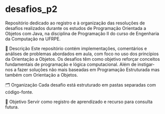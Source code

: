 # desafios_p2
Repositório dedicado ao registro e à organização das resoluções de desafios realizados durante os estudos de Programação Orientada a Objetos com Java, na disciplina de Programação II do curso de Engenharia da Computação na UFRPE.

📌 Descrição
Este repositório contém implementações, comentários e análises de problemas abordados em aula, com foco no uso dos princípios da Orientação a Objetos. Os desafios têm como objetivo reforçar conceitos fundamentais de programação e lógica computacional. Além de instigar-nos a fazer soluções não mais baseadas em Programação Estruturada mas também com Orientação a Objetos.

🗂️ Organização
Cada desafio está estruturado em pastas separadas com código-fonte.

🎯 Objetivo
Servir como registro de aprendizado e recurso para consulta futura.
